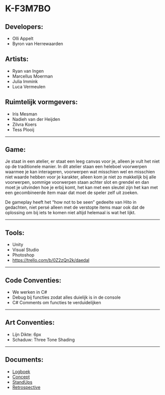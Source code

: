 # K-F3M7BO
## Developers:
* Olli Appelt
* Byron van Herrewaarden
## Artists: 
* Ryan van Ingen
* Marcellus Moerman
* Julia Immink
* Luca Vermeulen
## Ruimtelijk vormgevers:
* Iris Mesman
* Nadieh van der Heijden
* Zilvra Koers
* Tess Plooij
___________________________________________________________________________________________
## Game:
Je staat in een atelier, er staat een leeg canvas voor je, alleen je vult het niet op de traditionele manier. In dit atelier staan een heleboel voorwerpen waarmee je kan interageren, voorwerpen wat misschien wel en misschien niet waarde hebben voor je karakter, alleen kom je niet zo makkelijk bij alle voorwerpen, sommige voorwerpen staan achter slot en grendel en dan moet je uitvinden hoe je erbij komt, het kan met een sleutel zijn het kan met een gecombineerde item maar dat moet de speler zelf uit zoeken.

De gameplay heeft het “how not to be seen” gedeelte van Hito in gedachten, niet persé alleen met de verstopte items maar ook dat de oplossing om bij iets te komen niet altijd helemaal is wat het lijkt.
___________________________________________________________________________________________
## Tools:
* Unity 
* Visual Studio
* Photoshop
* https://trello.com/b/0Z2zQn2k/daedal
___________________________________________________________________________________________
## Code Conventies:
* We werken in C#
* Debug bij functies zodat alles duielijk is in de console
* C# Comments om functies te verduidelijken
___________________________________________________________________________________________
## Art Conventies:
* Lijn Dikte: 6px
* Schaduw: Three Tone Shading
___________________________________________________________________________________________
## Documents:
* <a href="/Documents/Logboek.pdf">Logboek</a>
* <a href="/Documents/Concept.pdf">Concept</a>
* <a href="/Documents/StandUps.pdf">StandUps</a>
* <a href="/Documents/Retrospective.pdf">Retrospective</a>
